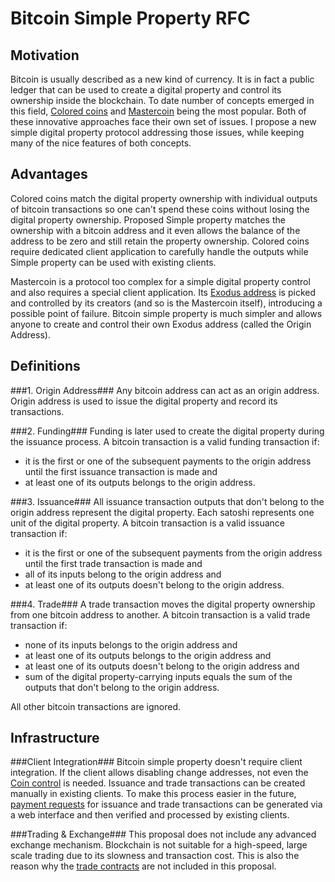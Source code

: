 Bitcoin Simple Property RFC
===========================

Motivation
----------
Bitcoin is usually described as a new kind of currency. It is in fact a public ledger that can be used to create a digital property and control its ownership inside the blockchain. To date number of concepts emerged in this field, [Colored coins](http://wiki.bitcoinx.org/) and [Mastercoin](http://www.mastercoin.org/) being the most popular. Both of these innovative approaches face their own set of issues. I propose a new simple digital property protocol addressing those issues, while keeping many of the nice features of both concepts.

Advantages
----------
Colored coins match the digital property ownership with individual outputs of bitcoin transactions so one can't spend these coins without losing the digital property ownership. Proposed Simple property matches the ownership with a bitcoin address and it even allows the balance of the address to be zero and still retain the property ownership. Colored coins require dedicated client application to carefully handle the outputs while Simple property can be used with existing clients.

Mastercoin is a protocol too complex for a simple digital property control and also requires a special client application. Its [Exodus address](http://blockchain.info/fb/1exodu) is picked and controlled by its creators (and so is the Mastercoin itself), introducing a possible point of failure. Bitcoin simple property is much simpler and allows anyone to create and control their own Exodus address (called the Origin Address).

Definitions
-----------
###1. Origin Address###
Any bitcoin address can act as an origin address. Origin address is used to issue the digital property and record its transactions.

###2. Funding###
Funding is later used to create the digital property during the issuance process. A bitcoin transaction is a valid funding transaction if:
* it is the first or one of the subsequent payments to the origin address until the first issuance transaction is made and
* at least one of its outputs belongs to the origin address.

###3. Issuance###
All issuance transaction outputs that don't belong to the origin address represent the digital property. Each satoshi represents one unit of the digital property. A bitcoin transaction is a valid issuance transaction if:
* it is the first or one of the subsequent payments from the origin address until the first trade transaction is made and
* all of its inputs belong to the origin address and
* at least one of its outputs doesn't belong to the origin address.

###4. Trade###
A trade transaction moves the digital property ownership from one bitcoin address to another. A bitcoin transaction is a valid trade transaction if:
* none of its inputs belongs to the origin address and
* at least one of its outputs belongs to the origin address and
* at least one of its outputs doesn't belong to the origin address and
* sum of the digital property-carrying inputs equals the sum of the outputs that don't belong to the origin address.



All other bitcoin transactions are ignored.


Infrastructure
--------------

###Client Integration###
Bitcoin simple property doesn't require client integration. If the client allows disabling change addresses, not even the [Coin control](https://bitcointalk.org/index.php?topic=144331.0) is needed. Issuance and trade transactions can be created manually in existing clients. To make this process easier in the future, [payment requests](https://en.bitcoin.it/wiki/BIP_0070) for issuance and trade transactions can be generated via a web interface and then verified and processed by existing clients.

###Trading & Exchange###
This proposal does not include any advanced exchange mechanism. Blockchain is not suitable for a high-speed, large scale trading due to its slowness and transaction cost. This is also the reason why the [trade contracts](https://en.bitcoin.it/wiki/Smart_Property) are not included in this proposal.







